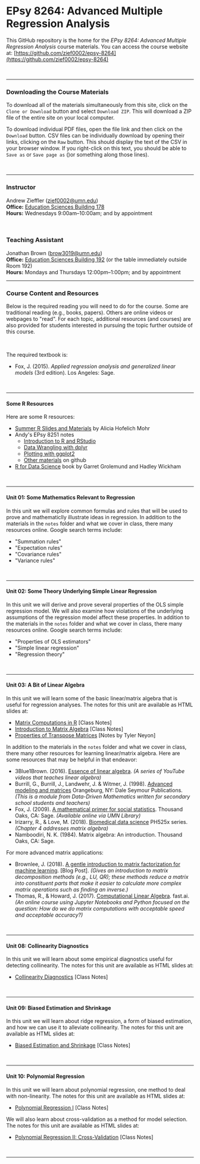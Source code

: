 EPsy 8264: Advanced Multiple Regression Analysis
=========


This GitHub repository is the home for the _EPsy 8264: Advanced Multiple Regression Analysis_ course materials. You can access the course website at: [https://github.com/zief0002/epsy-8264](https://github.com/zief0002/epsy-8264)

<br />

---


### Downloading the Course Materials

To download all of the materials simultaneously from this site, click on the `Clone or Download` button and select `Download ZIP`. This will download a ZIP file of the entire site on your local computer. 

To download individual PDF files, open the file link and then click on the `Download` button. CSV files can be individually download by opening their links, clicking on the `Raw` button. This should display the text of the CSV in your browser window. If you right-click on this text, you should be able to `Save as` or `Save page as` ()or something along those lines). 

<br />

---


### Instructor

Andrew Zieffler ([zief0002@umn.edu](mailto://zief0002@umn.edu)) <br />
**Office:** [Education Sciences Building 178](https://www.google.com/maps/place/Education+Sciences+Building/@44.9784043,-93.2394586,15z/data=!4m2!3m1!1s0x0:0x45656dac481b9150)  <br />
**Hours:** Wednesdays 9:00am–10:00am; and by appointment <br />



<br />

### Teaching Assistant

Jonathan Brown ([brow3019@umn.edu](mailto://brow3019@umn.edu)) <br />
**Office:** [Education Sciences Building 192](https://www.google.com/maps/place/Education+Sciences+Building/@44.9784043,-93.2394586,15z/data=!4m2!3m1!1s0x0:0x45656dac481b9150)  (or the table immediately outside Room 192) <br />
**Hours:** Mondays and Thursdays 12:00pm–1:00pm; and by appointment <br />


---

### Course Content and Resources

Below is the required reading you will need to do for the course. Some are traditional reading (e.g., books, papers). Others are online videos or webpages to "read". For each topic, additional resources (and courses) are also provided for students interested in pursuing the topic further outside of this course.

<br />

The required textbook is:

- Fox, J. (2015). _Applied regression analysis and generalized linear models_ (3rd edition). Los Angeles: Sage.


<br />

---

#### Some R Resources

Here are some R resources:

- [Summer R Slides and Materials](https://drive.google.com/drive/folders/1AkGUh3NlFs3Zqp-ieD1SckDTYJ5cbk-p) by Alicia Hofelich Mohr
- Andy's EPsy 8251 notes
	- [Introduction to R and RStudio](http://www.datadreaming.org/files/01-introduction-to-r.html#1)
	- [Data Wrangling with dplyr](http://www.datadreaming.org/files/02-data-wrangling-with-dplyr.html#1)
	- [Plotting with ggplot2](http://www.datadreaming.org/files/03-plotting-with-ggplot2.html#1)
	- [Other materials](https://github.com/zief0002/epsy-8251) on github
- [R for Data Science](http://r4ds.had.co.nz/) book by Garret Grolemund and Hadley Wickham 

<br />

---

#### Unit 01: Some Mathematics Relevant to Regression

In this unit we will explore common formulas and rules that will be used to prove and mathematiclly illustrate ideas in regression. In addition to the materials in the `notes` folder and what we cover in class, there many resources online. Google search terms include:

- "Summation rules"
- "Expectation rules"
- "Covariance rules"
- "Variance rules"


<br />
---



#### Unit 02: Some Theory Underlying Simple Linear Regression

In this unit we will derive and prove several properties of the OLS simple regression model. We will also examine how violations of the underlying assumptions of the regression model affect these properties. In addition to the materials in the `notes` folder and what we cover in class, there many resources online. Google search terms include:

- "Properties of OLS estimators"
- "Simple linear regression"
- "Regression theory"


<br />
---


#### Unit 03: A Bit of Linear Algebra

In this unit we will learn some of the basic linear/matrix algebra that is useful for regression analyses. The notes for this unit are available as HTML slides at:

- [Matrix Computations in R](http://www.datadreaming.org/files/epsy-8264/04-a-bit-of-matrix-algebra.html#1) [Class Notes]
- [Introduction to Matrix Algebra](http://www.datadreaming.org/files/epsy-8264/05-introduction-to-matrix-algebra.html) [Class Notes]
- [Properties of Transpose Matrices](http://www.math.nyu.edu/~neylon/linalgfall04/project1/dj/proptranspose.htm) [Notes by Tyler Neyon]

In addition to the materials in the `notes` folder and what we cover in class, there many other resources for learning linear/matrix algebra. Here are some resources that may be helpful in that endeavor:

- 3Blue1Brown. (2016). [Essence of linear algebra](https://www.youtube.com/watch?v=kjBOesZCoqc&list=PLZHQObOWTQDPD3MizzM2xVFitgF8hE_ab). *(A series of YouTube videos that teaches linear algebra)*
- Burrill, G., Burrill, J., Landwehr, J. & Witmer, J. (1998). [Advanced modeling and matrices](http://www.amstat.org/asa/files/pdfs/ddmseries/AdvancedModelingandMatrices--TeachersEdition.pdf) Orangeburg, NY: Dale Seymour Publications. *(This is a module from Data-Driven Mathematics written for secondary school students and teachers)*
- Fox, J. (2009). [A mathematical primer for social statistics](https://primo.lib.umn.edu/primo-explore/fulldisplay?docid=UMN_ALMA21325943720001701&context=L&vid=TWINCITIES&search_scope=mncat_discovery&tab=article_discovery&lang=en_US). Thousand Oaks, CA: Sage. *(Available online via UMN Library)*
- Irizarry, R., & Love, M. (2018). [Biomedical data science](http://genomicsclass.github.io/book/) PH525x series. *(Chapter 4 addresses matrix algebra)*
- Namboodiri, N. K. (1984). Matrix algebra: An introduction. Thousand Oaks, CA: Sage.

For more advanced matrix applications:

- Brownlee, J. (2018). [A gentle introduction to matrix factorization for machine learning](https://machinelearningmastery.com/introduction-to-matrix-decompositions-for-machine-learning/). [Blog Post]. *(Gives an introduction to matrix decomposition methods (e.g., LU, QR); these methods reduce a matrix into constituent parts that make it easier to calculate more complex matrix operations such as finding an inverse.)*
- Thomas, R., & Howard, J. (2017). [Computational Linear Algebra](http://www.fast.ai/2017/07/17/num-lin-alg/). fast.ai. *(An online course using Jupyter Notebooks and Python focused on the question: How do we do matrix computations with acceptable speed and acceptable accuracy?)*

<br />
---


#### Unit 08: Collinearity Diagnostics

In this unit we will learn about some empirical diagnostics useful for detecting collinearity. The notes for this unit are available as HTML slides at:

- [Collinearity Diagnostics](http://www.datadreaming.org/files/epsy-8264/08-collinearity-diagnostics.html) [Class Notes]

<br />

---

#### Unit 09: Biased Estimation and Shrinkage

In this unit we will learn about ridge regression, a form of biased estimation, and how we can use it to alleviate collinearity. The notes for this unit are available as HTML slides at:

- [Biased Estimation and Shrinkage](http://www.datadreaming.org/files/epsy-8264/09-biased-estimation-and-shrinkage.html) [Class Notes]

<br />

---

#### Unit 10: Polynomial Regression 

In this unit we will learn about polynomial regression, one method to deal with non-linearity. The notes for this unit are available as HTML slides at:

- [Polynomial Regression I](http://www.datadreaming.org/files/epsy-8264/10-polynomial-regression-01.html) [Class Notes]

We will also learn about cross-validation as a method for model selection. The notes for this unit are available as HTML slides at:

- [Polynomial Regression II: Cross-Validation](http://www.datadreaming.org/files/epsy-8264/10-polynomial-regression-02.html) [Class Notes]

<br />

---
